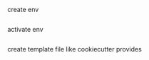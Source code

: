 create env


```bash

```

activate env

```bash

```



create template file like cookiecutter provides
